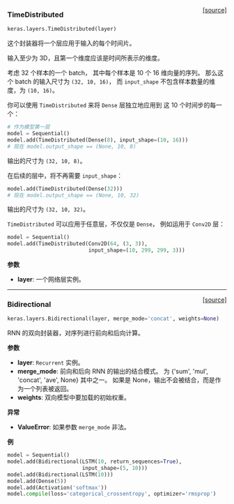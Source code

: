 <span style="float:right;">[[source]](https://github.com/keras-team/keras/blob/master/keras/layers/wrappers.py#L116)</span>
### TimeDistributed

```python
keras.layers.TimeDistributed(layer)
```

这个封装器将一个层应用于输入的每个时间片。

输入至少为 3D，且第一个维度应该是时间所表示的维度。

考虑 32 个样本的一个 batch，
其中每个样本是 10 个 16 维向量的序列。
那么这个 batch 的输入尺寸为 `(32, 10, 16)`，
而 `input_shape` 不包含样本数量的维度，为 `(10, 16)`。

你可以使用 `TimeDistributed` 来将 `Dense` 层独立地应用到
这 10 个时间步的每一个：

```python
# 作为模型第一层
model = Sequential()
model.add(TimeDistributed(Dense(8), input_shape=(10, 16)))
# 现在 model.output_shape == (None, 10, 8)
```

输出的尺寸为 `(32, 10, 8)`。

在后续的层中，将不再需要 `input_shape`：

```python
model.add(TimeDistributed(Dense(32)))
# 现在 model.output_shape == (None, 10, 32)
```

输出的尺寸为 `(32, 10, 32)`。

`TimeDistributed` 可以应用于任意层，不仅仅是 `Dense`，
例如运用于 `Conv2D` 层：

```python
model = Sequential()
model.add(TimeDistributed(Conv2D(64, (3, 3)),
                          input_shape=(10, 299, 299, 3)))
```

__参数__

- __layer__: 一个网络层实例。

----

<span style="float:right;">[[source]](https://github.com/keras-team/keras/blob/master/keras/layers/wrappers.py#L335)</span>
### Bidirectional

```python
keras.layers.Bidirectional(layer, merge_mode='concat', weights=None)
```

RNN 的双向封装器，对序列进行前向和后向计算。

__参数__

- __layer__: `Recurrent` 实例。
- __merge_mode__: 前向和后向 RNN 的输出的结合模式。
为 {'sum', 'mul', 'concat', 'ave', None} 其中之一。
如果是 None，输出不会被结合，而是作为一个列表被返回。
- __weights__: 双向模型中要加载的初始权重。

__异常__

- __ValueError__: 如果参数 `merge_mode` 非法。

__例__


```python
model = Sequential()
model.add(Bidirectional(LSTM(10, return_sequences=True),
                        input_shape=(5, 10)))
model.add(Bidirectional(LSTM(10)))
model.add(Dense(5))
model.add(Activation('softmax'))
model.compile(loss='categorical_crossentropy', optimizer='rmsprop')
```

